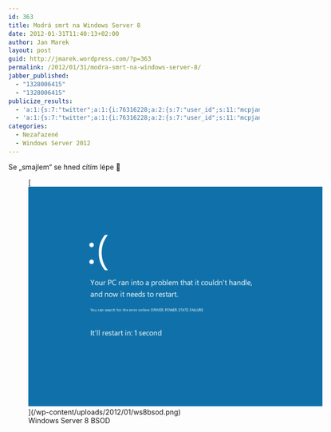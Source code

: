 ```yaml
---
id: 363
title: Modrá smrt na Windows Server 8
date: 2012-01-31T11:40:13+02:00
author: Jan Marek
layout: post
guid: http://jmarek.wordpress.com/?p=363
permalink: /2012/01/31/modra-smrt-na-windows-server-8/
jabber_published:
  - "1328006415"
  - "1328006415"
publicize_results:
  - 'a:1:{s:7:"twitter";a:1:{i:76316228;a:2:{s:7:"user_id";s:11:"mcpjanmarek";s:7:"post_id";s:18:"164296942157963264";}}}'
  - 'a:1:{s:7:"twitter";a:1:{i:76316228;a:2:{s:7:"user_id";s:11:"mcpjanmarek";s:7:"post_id";s:18:"164296942157963264";}}}'
categories:
  - Nezařazené
  - Windows Server 2012
---
```

Se &#8222;smajlem&#8220; se hned cítím lépe 🙂

<figure id="attachment_364" aria-describedby="caption-attachment-364" style="width: 590px" class="wp-caption alignleft">[<img class="size-full wp-image-364" title="Windows Server 8 BSOD" src="/wp-content/uploads/2012/01/ws8bsod.png" alt="Windows Server 8 BSOD" width="590" height="440" />](/wp-content/uploads/2012/01/ws8bsod.png)<figcaption id="caption-attachment-364" class="wp-caption-text">Windows Server 8 BSOD</figcaption></figure>


